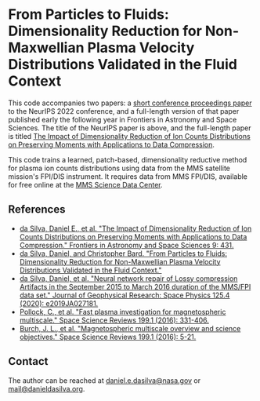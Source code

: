 # From Particles to Fluids: Dimensionality Reduction for Non-Maxwellian Plasma Velocity Distributions Validated in the Fluid Context

This code accompanies two papers: a [short conference proceedings paper](https://ml4physicalsciences.github.io/2022/files/NeurIPS_ML4PS_2022_73.pdf) to the NeurIPS 2022 conference, and a full-length version of that paper published early the following year in Frontiers in Astronomy and Space Sciences. The title of the NeurIPS paper is above, and the full-length paper is titled  [The Impact of Dimensionality Reduction of Ion Counts Distributions on Preserving Moments with Applications to Data Compression](https://www.frontiersin.org/articles/10.3389/fspas.2022.1056508/full).

This code trains a learned, patch-based, dimensionality reductive method for  plasma ion counts distributions using data from the MMS satellite mission's FPI/DIS instrument. It requires data from MMS FPI/DIS, available for free online at the [MMS Science Data Center](https://lasp.colorado.edu/mms/sdc/public/).

## References
* [da Silva, Daniel E., et al. "The Impact of Dimensionality Reduction of Ion Counts Distributions on Preserving Moments with Applications to Data Compression." Frontiers in Astronomy and Space Sciences 9: 431.](https://www.frontiersin.org/articles/10.3389/fspas.2022.1056508/full)
* [da Silva, Daniel, and Christopher Bard. "From Particles to Fluids: Dimensionality Reduction for Non-Maxwellian Plasma Velocity Distributions Validated in the Fluid Context."](https://ml4physicalsciences.github.io/2022/files/NeurIPS_ML4PS_2022_73.pdf)
* [da Silva, Daniel, et al. "Neural network repair of Lossy compression Artifacts in the September 2015 to March 2016 duration of the MMS/FPI data set." Journal of Geophysical Research: Space Physics 125.4 (2020): e2019JA027181.](https://doi.org/10.1029/2019JA027181) 
* [Pollock, C., et al. "Fast plasma investigation for magnetospheric multiscale." Space Science Reviews 199.1 (2016): 331-406.](https://doi.org/10.1007/s11214-016-0245-4)
* [Burch, J. L., et al. "Magnetospheric multiscale overview and science objectives." Space Science Reviews 199.1 (2016): 5-21.](https://doi.org/10.1007/s11214-015-0164-9)

## Contact
The author can be reached at [daniel.e.dasilva@nasa.gov](daniel.e.dasilva@nasa.gov) or [mail@danieldasilva.org](mail@danieldasilva.org).
